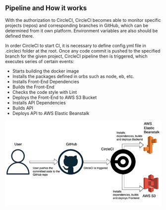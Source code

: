 ## Pipeline and How it works

With the authorization to CircleCI, CircleCI becomes able to monitor specific projects (repos) and corresponding branches in GitHub, which can be determined from it own platform. Environment variables are also should be defined there. 

In order CircleCI to start CI, it is necessary to define config.yml file in .circleci folder at the root.
Once any code commit is pushed to the specified branch for the given project, CircleCI pipeline then is triggered, which executes series of certain events:
 
 * Starts building the docker image
 * Installs the packages defined in orbs such as node, eb, etc.
 * Installs Front-End Dependencies
 * Builds the Front-End
 * Checks the code style with Lint
 * Deploys the Front-End to AWS S3 Bucket
 * Installs API Dependencies
 * Builds API
 * Deploys API to AWS Elastic Beanstalk 
 
 ![](../docs/screenshots/pipeline.png)